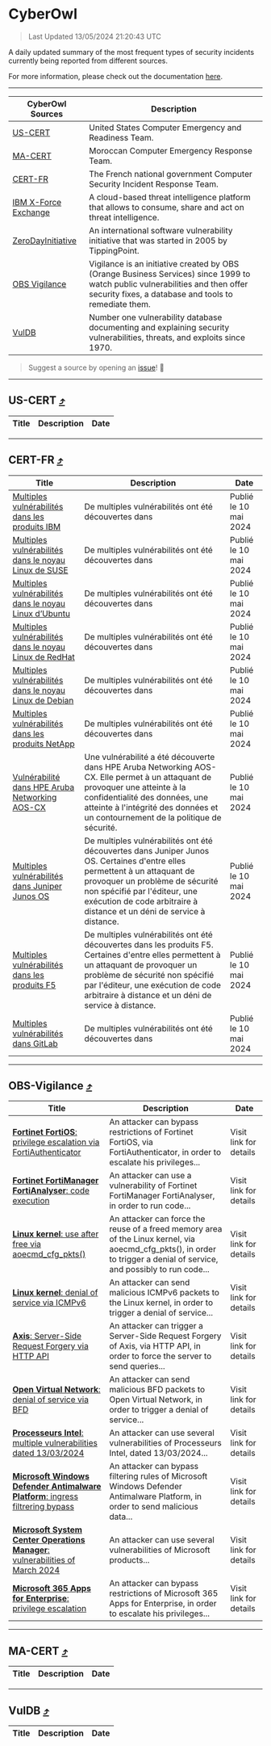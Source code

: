 
 <div id='top'></div>

# CyberOwl

 > Last Updated 13/05/2024 21:20:43 UTC
 
 A daily updated summary of the most frequent types of security incidents currently being reported from different sources.
 
 For more information, please check out the documentation [here](./docs/README.md).
 
 ---
 |CyberOwl Sources|Description|
 |---|---|
 |[US-CERT](#us-cert-arrow_heading_up)|United States Computer Emergency and Readiness Team.|
 |[MA-CERT](#ma-cert-arrow_heading_up)|Moroccan Computer Emergency Response Team.|
 |[CERT-FR](#cert-fr-arrow_heading_up)|The French national government Computer Security Incident Response Team.|
 |[IBM X-Force Exchange](#ibmcloud-arrow_heading_up)|A cloud-based threat intelligence platform that allows to consume, share and act on threat intelligence.|
 |[ZeroDayInitiative](#zerodayinitiative-arrow_heading_up)|An international software vulnerability initiative that was started in 2005 by TippingPoint.|
 |[OBS Vigilance](#obs-vigilance-arrow_heading_up)|Vigilance is an initiative created by OBS (Orange Business Services) since 1999 to watch public vulnerabilities and then offer security fixes, a database and tools to remediate them.|
 |[VulDB](#vuldb-arrow_heading_up)|Number one vulnerability database documenting and explaining security vulnerabilities, threats, and exploits since 1970.|
 
 > Suggest a source by opening an [issue](https://github.com/karimhabush/cyberowl/issues)! :raised_hands:
 ---

## US-CERT [:arrow_heading_up:](#cyberowl)

 |Title|Description|Date|
 |---|---|---|
 
 ---

## CERT-FR [:arrow_heading_up:](#cyberowl)

 |Title|Description|Date|
 |---|---|---|
 |[Multiples vulnérabilités dans les produits IBM](https://www.cert.ssi.gouv.fr/avis/CERTFR-2024-AVI-0385/)|De multiples vulnérabilités ont été découvertes dans |Publié le 10 mai 2024|
 |[Multiples vulnérabilités dans le noyau Linux de SUSE](https://www.cert.ssi.gouv.fr/avis/CERTFR-2024-AVI-0384/)|De multiples vulnérabilités ont été découvertes dans |Publié le 10 mai 2024|
 |[Multiples vulnérabilités dans le noyau Linux d’Ubuntu](https://www.cert.ssi.gouv.fr/avis/CERTFR-2024-AVI-0383/)|De multiples vulnérabilités ont été découvertes dans |Publié le 10 mai 2024|
 |[Multiples vulnérabilités dans le noyau Linux de RedHat](https://www.cert.ssi.gouv.fr/avis/CERTFR-2024-AVI-0382/)|De multiples vulnérabilités ont été découvertes dans |Publié le 10 mai 2024|
 |[Multiples vulnérabilités dans le noyau Linux de Debian](https://www.cert.ssi.gouv.fr/avis/CERTFR-2024-AVI-0381/)|De multiples vulnérabilités ont été découvertes dans |Publié le 10 mai 2024|
 |[Multiples vulnérabilités dans les produits NetApp](https://www.cert.ssi.gouv.fr/avis/CERTFR-2024-AVI-0380/)|De multiples vulnérabilités ont été découvertes dans |Publié le 10 mai 2024|
 |[Vulnérabilité dans HPE Aruba Networking AOS-CX](https://www.cert.ssi.gouv.fr/avis/CERTFR-2024-AVI-0379/)|Une vulnérabilité a été découverte dans HPE Aruba Networking AOS-CX. Elle permet à un attaquant de provoquer une atteinte à la confidentialité des données, une atteinte à l'intégrité des données et un contournement de la politique de sécurité.|Publié le 10 mai 2024|
 |[Multiples vulnérabilités dans Juniper Junos OS](https://www.cert.ssi.gouv.fr/avis/CERTFR-2024-AVI-0378/)|De multiples vulnérabilités ont été découvertes dans Juniper Junos OS. Certaines d'entre elles permettent à un attaquant de provoquer un problème de sécurité non spécifié par l'éditeur, une exécution de code arbitraire à distance et un déni de service à distance.|Publié le 10 mai 2024|
 |[Multiples vulnérabilités dans les produits F5](https://www.cert.ssi.gouv.fr/avis/CERTFR-2024-AVI-0377/)|De multiples vulnérabilités ont été découvertes dans les produits F5. Certaines d'entre elles permettent à un attaquant de provoquer un problème de sécurité non spécifié par l'éditeur, une exécution de code arbitraire à distance et un déni de service à distance.|Publié le 10 mai 2024|
 |[Multiples vulnérabilités dans GitLab](https://www.cert.ssi.gouv.fr/avis/CERTFR-2024-AVI-0376/)|De multiples vulnérabilités ont été découvertes dans |Publié le 10 mai 2024|
 
 ---

## OBS-Vigilance [:arrow_heading_up:](#cyberowl)

 |Title|Description|Date|
 |---|---|---|
 |[<a href="https://vigilance.fr/vulnerability/Fortinet-FortiOS-privilege-escalation-via-FortiAuthenticator-43770" class="noirorange"><b>Fortinet FortiOS</b>: privilege escalation via FortiAuthenticator</a>](https://vigilance.fr/vulnerability/Fortinet-FortiOS-privilege-escalation-via-FortiAuthenticator-43770)|An attacker can bypass restrictions of Fortinet FortiOS, via FortiAuthenticator, in order to escalate his privileges...|Visit link for details|
 |[<a href="https://vigilance.fr/vulnerability/Fortinet-FortiManager-FortiAnalyser-code-execution-43766" class="noirorange"><b>Fortinet FortiManager  FortiAnalyser</b>: code execution</a>](https://vigilance.fr/vulnerability/Fortinet-FortiManager-FortiAnalyser-code-execution-43766)|An attacker can use a vulnerability of Fortinet FortiManager  FortiAnalyser, in order to run code...|Visit link for details|
 |[<a href="https://vigilance.fr/vulnerability/Linux-kernel-use-after-free-via-aoecmd-cfg-pkts-43762" class="noirorange"><b>Linux kernel</b>: use after free via aoecmd_cfg_pkts()</a>](https://vigilance.fr/vulnerability/Linux-kernel-use-after-free-via-aoecmd-cfg-pkts-43762)|An attacker can force the reuse of a freed memory area of the Linux kernel, via aoecmd_cfg_pkts(), in order to trigger a denial of service, and possibly to run code...|Visit link for details|
 |[<a href="https://vigilance.fr/vulnerability/Linux-kernel-denial-of-service-via-ICMPv6-43761" class="noirorange"><b>Linux kernel</b>: denial of service via ICMPv6</a>](https://vigilance.fr/vulnerability/Linux-kernel-denial-of-service-via-ICMPv6-43761)|An attacker can send malicious ICMPv6 packets to the Linux kernel, in order to trigger a denial of service...|Visit link for details|
 |[<a href="https://vigilance.fr/vulnerability/Axis-Server-Side-Request-Forgery-via-HTTP-API-43760" class="noirorange"><b>Axis</b>: Server-Side Request Forgery via HTTP API</a>](https://vigilance.fr/vulnerability/Axis-Server-Side-Request-Forgery-via-HTTP-API-43760)|An attacker can trigger a Server-Side Request Forgery of Axis, via HTTP API, in order to force the server to send queries...|Visit link for details|
 |[<a href="https://vigilance.fr/vulnerability/Open-Virtual-Network-denial-of-service-via-BFD-43759" class="noirorange"><b>Open Virtual Network</b>: denial of service via BFD</a>](https://vigilance.fr/vulnerability/Open-Virtual-Network-denial-of-service-via-BFD-43759)|An attacker can send malicious BFD packets to Open Virtual Network, in order to trigger a denial of service...|Visit link for details|
 |[<a href="https://vigilance.fr/vulnerability/Processeurs-Intel-multiple-vulnerabilities-dated-13-03-2024-43754" class="noirorange"><b>Processeurs Intel</b>: multiple vulnerabilities dated 13/03/2024</a>](https://vigilance.fr/vulnerability/Processeurs-Intel-multiple-vulnerabilities-dated-13-03-2024-43754)|An attacker can use several vulnerabilities of Processeurs Intel, dated 13/03/2024...|Visit link for details|
 |[<a href="https://vigilance.fr/vulnerability/Microsoft-Windows-Defender-Antimalware-Platform-ingress-filtrering-bypass-43751" class="noirorange"><b>Microsoft Windows Defender Antimalware Platform</b>: ingress filtrering bypass</a>](https://vigilance.fr/vulnerability/Microsoft-Windows-Defender-Antimalware-Platform-ingress-filtrering-bypass-43751)|An attacker can bypass filtering rules of Microsoft Windows Defender Antimalware Platform, in order to send malicious data...|Visit link for details|
 |[<a href="https://vigilance.fr/vulnerability/Microsoft-System-Center-Operations-Manager-vulnerabilities-of-March-2024-43750" class="noirorange"><b>Microsoft System Center Operations Manager</b>: vulnerabilities of March 2024</a>](https://vigilance.fr/vulnerability/Microsoft-System-Center-Operations-Manager-vulnerabilities-of-March-2024-43750)|An attacker can use several vulnerabilities of Microsoft products...|Visit link for details|
 |[<a href="https://vigilance.fr/vulnerability/Microsoft-365-Apps-for-Enterprise-privilege-escalation-43747" class="noirorange"><b>Microsoft 365 Apps for Enterprise</b>: privilege escalation</a>](https://vigilance.fr/vulnerability/Microsoft-365-Apps-for-Enterprise-privilege-escalation-43747)|An attacker can bypass restrictions of Microsoft 365 Apps for Enterprise, in order to escalate his privileges...|Visit link for details|
 
 ---

## MA-CERT [:arrow_heading_up:](#cyberowl)

 |Title|Description|Date|
 |---|---|---|
 
 ---

## VulDB [:arrow_heading_up:](#cyberowl)

 |Title|Description|Date|
 |---|---|---|
 